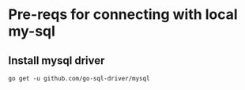 # Pre-reqs for connecting with local my-sql

## Install mysql driver
`
go get -u github.com/go-sql-driver/mysql
`


